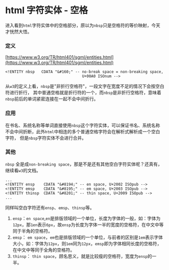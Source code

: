 # html 字符实体 - 空格

进入看到`html`字符实体中的空格部分，原以为`nbsp`只是空格符的等价映射，今天才恍然大悟。

### 定义

[https://www.w3.org/TR/html401/sgml/entities.html](https://www.w3.org/TR/html401/sgml/entities.html)

```text
<!ENTITY nbsp   CDATA "&#160;" -- no-break space = non-breaking space,
                                  U+00A0 ISOnum -->
```

从`w3`的定义上看，`nbsp`是"非折行空格符"，一段文字在宽度不足的情况下会按空白符进行折行，
其中普通空格就是折行符的一个，而`nbsp`是非折行空格符，意味着`nbsp`前后的单词紧密连接在一起不会中间折行。

### 应用

在书名、系统名称等单词直接使用`nbsp`这个字符实体，可以保证书名、系统名称不会中间折断，此外`html`中相连的多个普通空格字符会在解析式解析成一个空白字符，
但是`nbsp`字符实体不会进行合并。

### 其他

`nbsp` 全是成`non-breaking space`，那是不是还有其他空白字符实体呢？还真有，继续看`w3`的文档。

```text
...
<!ENTITY ensp    CDATA "&#8194;" -- en space, U+2002 ISOpub -->
<!ENTITY emsp    CDATA "&#8195;" -- em space, U+2003 ISOpub -->
<!ENTITY thinsp  CDATA "&#8201;" -- thin space, U+2009 ISOpub -->
...
```

同样叫空白字符还有`ensp`、`emsp`、`thinsp`等。

1. `ensp`：`en space`,`en`是排版领域的一个单位，长度为字体的一般，如：字体为`12px`，那`1en`表示`6px`，故`ensp`为长度为字体一半的宽度的空格符，在中文中等同于半角的空格符。
2. `emsp`： `em space`，`em`也是排版领域的一个单位，与前者的区别是`1em`表示字体大小，如：字体为`12px`，则`1em`同为`12px`，`emsp`即为字体相同长度的空格符，在中文中等同于全角的空格符。
3. `thinsp`： `thin space`，顾名思义，就是比较瘦的空格符，宽度为`ensp`的一半。

